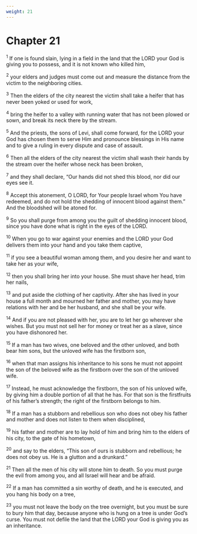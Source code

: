 ```yaml
---
weight: 21
---
```


# Chapter 21

<sup>1</sup> If one is found slain, lying in a field in the land that the LORD your God is giving you to possess, and it is not known who killed him, 

<sup>2</sup> your elders and judges must come out and measure the distance from the victim to the neighboring cities. 

<sup>3</sup> Then the elders of the city nearest the victim shall take a heifer that has never been yoked or used for work, 

<sup>4</sup> bring the heifer to a valley with running water that has not been plowed or sown, and break its neck there by the stream. 

<sup>5</sup> And the priests, the sons of Levi, shall come forward, for the LORD your God has chosen them to serve Him and pronounce blessings in His name and to give a ruling in every dispute and case of assault. 

<sup>6</sup> Then all the elders of the city nearest the victim shall wash their hands by the stream over the heifer whose neck has been broken, 

<sup>7</sup> and they shall declare, “Our hands did not shed this blood, nor did our eyes see it. 

<sup>8</sup> Accept this atonement, O LORD, for Your people Israel whom You have redeemed, and do not hold the shedding of innocent blood against them.” And the bloodshed will be atoned for. 

<sup>9</sup> So you shall purge from among you the guilt of shedding innocent blood, since you have done what is right in the eyes of the LORD. 

<sup>10</sup> When you go to war against your enemies and the LORD your God delivers them into your hand and you take them captive, 

<sup>11</sup> if you see a beautiful woman among them, and you desire her and want to take her as your wife, 

<sup>12</sup> then you shall bring her into your house. She must shave her head, trim her nails, 

<sup>13</sup> and put aside the clothing of her captivity. After she has lived in your house a full month and mourned her father and mother, you may have relations with her and be her husband, and she shall be your wife. 

<sup>14</sup> And if you are not pleased with her, you are to let her go wherever she wishes. But you must not sell her for money or treat her as a slave, since you have dishonored her. 

<sup>15</sup> If a man has two wives, one beloved and the other unloved, and both bear him sons, but the unloved wife has the firstborn son, 

<sup>16</sup> when that man assigns his inheritance to his sons he must not appoint the son of the beloved wife as the firstborn over the son of the unloved wife. 

<sup>17</sup> Instead, he must acknowledge the firstborn, the son of his unloved wife, by giving him a double portion of all that he has. For that son is the firstfruits of his father’s strength; the right of the firstborn belongs to him. 

<sup>18</sup> If a man has a stubborn and rebellious son who does not obey his father and mother and does not listen to them when disciplined, 

<sup>19</sup> his father and mother are to lay hold of him and bring him to the elders of his city, to the gate of his hometown, 

<sup>20</sup> and say to the elders, “This son of ours is stubborn and rebellious; he does not obey us. He is a glutton and a drunkard.” 

<sup>21</sup> Then all the men of his city will stone him to death. So you must purge the evil from among you, and all Israel will hear and be afraid. 

<sup>22</sup> If a man has committed a sin worthy of death, and he is executed, and you hang his body on a tree, 

<sup>23</sup> you must not leave the body on the tree overnight, but you must be sure to bury him that day, because anyone who is hung on a tree is under God’s curse. You must not defile the land that the LORD your God is giving you as an inheritance. 


